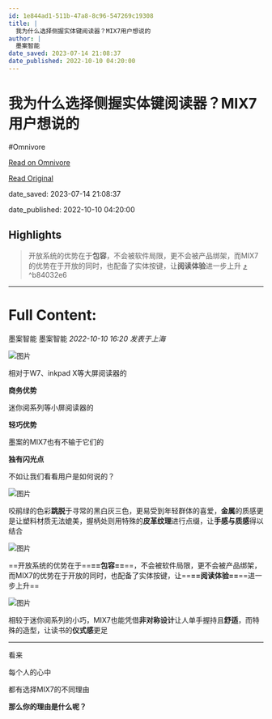 ```yaml
---
id: 1e844ad1-511b-47a8-8c96-547269c19308
title: |
  我为什么选择侧握实体键阅读器？MIX7用户想说的
author: |
  墨案智能
date_saved: 2023-07-14 21:08:37
date_published: 2022-10-10 04:20:00
---
```


# 我为什么选择侧握实体键阅读器？MIX7用户想说的
#Omnivore

[Read on Omnivore](https://omnivore.app/me/mix-7-1895717ae31)

[Read Original](https://mp.weixin.qq.com/s/h7TObw-S5TfAxNE6Dw2Xlw)

date_saved: 2023-07-14 21:08:37

date_published: 2022-10-10 04:20:00

## Highlights

> 开放系统的优势在于**包容**，不会被软件局限，更不会被产品绑架，而MIX7的优势在于开放的同时，也配备了实体按键，让**阅读体验**进一步上升 [⤴️](https://omnivore.app/me/mix-7-1895717ae31#b84032e6-72d7-47d5-8bfe-cb2e59631c06)  ^b84032e6


--- 

# Full Content: 

 墨案智能  墨案智能 _2022-10-10 16:20_ _发表于上海_ 

![图片](https://proxy-prod.omnivore-image-cache.app/0x0,sDK7s_MDpLVyhfEyCdNIqeiz10u0cHtQ_kE6iT3GJC7M/https://mmbiz.qpic.cn/mmbiz_png/88BJ1DpDU55WhqkgwbSZdDGsRr7Srdc7RRL7HZicBWDTewXqITkbiaLKZsHa73gsmd5bJ315d6Y4pH7VRnFtLceQ/640?wx_fmt=png)

相对于W7、inkpad X等大屏阅读器的

**商务优势**

迷你阅系列等小屏阅读器的

**轻巧优势**

墨案的MIX7也有不输于它们的

**独有闪光点**

不如让我们看看用户是如何说的？

![图片](https://proxy-prod.omnivore-image-cache.app/0x0,s1Dh2two6fmLoCyZmbJmAOXqu5kvAtlAcT-jIDXO2JIo/https://mmbiz.qpic.cn/mmbiz_png/88BJ1DpDU54SfNvxftvg2HVicbrmQBjbQOknXO6Ralwvicia3Frcjaf8ygib5zIh0M2GZQ3lKHtiapyGgQbDWZkpJWw/640?wx_fmt=png)

咬鹃绿的色彩**跳脱**于寻常的黑白灰三色，更易受到年轻群体的喜爱，**金属**的质感更是让塑料材质无法媲美，握柄处则用特殊的**皮革纹理**进行点缀，让**手感与质感**得以结合

![图片](https://proxy-prod.omnivore-image-cache.app/0x0,sAZAaw4bY-IKxxseJZUyCKRfR51jIynZSGn2QR_kFulE/https://mmbiz.qpic.cn/mmbiz_png/88BJ1DpDU54SfNvxftvg2HVicbrmQBjbQ1hxX4x55ml3rSwhrNTKLasdXdYibeV5LmqwW9UciclyykV8gjhgHA5Fw/640?wx_fmt=png)

==开放系统的优势在于==**==包容==**==，不会被软件局限，更不会被产品绑架，而MIX7的优势在于开放的同时，也配备了实体按键，让==**==阅读体验==**==进一步上升==

![图片](https://proxy-prod.omnivore-image-cache.app/0x0,sm8nSsF23HEGDn7oviEsY75WJN5xFE4ui7c9UKMUpE9k/https://mmbiz.qpic.cn/mmbiz_png/88BJ1DpDU54SfNvxftvg2HVicbrmQBjbQPDoo9103DDRUicRk47Za6o3EIePttzoNwGHtk1shtpMpoWSbLiax7eoQ/640?wx_fmt=png)  

相较于迷你阅系列的小巧，MIX7也能凭借**非对称设计**让人单手握持且**舒适**，而特殊的造型，让读书的**仪式感**更足

---

看来

每个人的心中

都有选择MIX7的不同理由

**那么你的理由是什么呢？**
